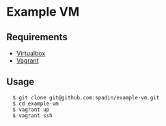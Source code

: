 # Example VM

## Requirements

* [Virtualbox](https://www.virtualbox.org/)
* [Vagrant](https://www.vagrantup.com/)

## Usage

      $ git clone git@github.com:spadin/example-vm.git
      $ cd example-vm
      $ vagrant up
      $ vagrant ssh
